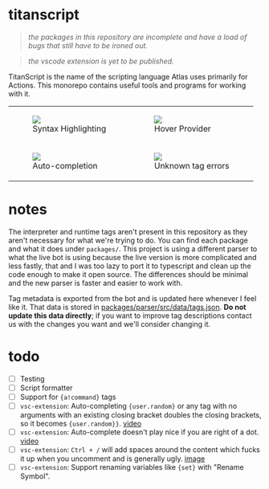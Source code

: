 # titanscript

> _the packages in this repository are incomplete and have a load of bugs that still have to be ironed out._

> _the vscode extension is yet to be published._

TitanScript is the name of the scripting language Atlas uses primarily for Actions. This monorepo contains useful tools and programs for working with it.

<table>
  <tr>
    <td>
        <figure>
            <img src="https://i.atlas.bot/f/6PyXTv.png" />
            <figcaption>Syntax Highlighting</figcaption>
        </figure>
    </td>
    <td>
        <figure>
            <img src="https://shrek-is.life/f/qbewVz.png" />
            <figcaption>Hover Provider</figcaption>
        </figure>
    </td>
   </tr> 
  </tr>
  <tr>
    <td>
        <figure>
            <img src="https://sylver.hates-this.place/f/IpNjJd.png" />
            <figcaption>Auto-completion</figcaption>
        </figure>
    </td>
    <td>
        <figure>
            <img src="https://i.atlas.bot/f/H7Xxiv.png" />
            <figcaption>Unknown tag errors</figcaption>
        </figure>
    </td>
   </tr>
  </tr>
</table>

# notes

The interpreter and runtime tags aren't present in this repository as they aren't necessary for what we're trying to do. You can find each package and what it does under `packages/`. This project is using a different parser to what the live bot is using because the live version is more complicated and less fastly, that and I was too lazy to port it to typescript and clean up the code enough to make it open source. The differences should be minimal and the new parser is faster and easier to work with.

Tag metadata is exported from the bot and is updated here whenever I feel like it. That data is stored in [packages/parser/src/data/tags.json](/packages/parser/src/data/tags.json). **Do not update this data directly**; if you want to improve tag descriptions contact us with the changes you want and we'll consider changing it.

# todo

- [ ] Testing
- [ ] Script formatter
- [ ] Support for `{a!command}` tags
- [ ] `vsc-extension`: Auto-completing `{user.random}` or any tag with no arguments with an existing closing bracket doubles the closing brackets, so it becomes `{user.random}}`. [video](https://sylver.is-fucking.gay/f/LZjXeu)
- [ ] `vsc-extension`: Auto-complete doesn't play nice if you are right of a dot. [video](https://i.sylver.me/f/xrJAlr.gif)
- [ ] `vsc-extension`: `Ctrl + /` will add spaces around the content which fucks it up when you uncomment and is generally ugly. [image](https://sylver.likes-to.party/f/sLbaJY)
- [ ] `vsc-extension`: Support renaming variables like `{set}` with "Rename Symbol".
